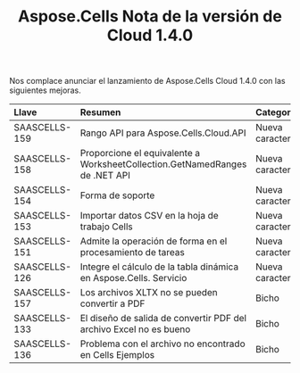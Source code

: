 ﻿---
title: Aspose.Cells Nota de la versión de Cloud 1.4.0
second_title: Aspose.Cells Cloud Documen
type: docs
url: /es/aspose-cells-cloud-1-4-0-release-notes/
aliases: [/aspose-cells-for-cloud-1-4-0-release-notes/]
description: Aspose.Cells La nube admite Excel para crear, convertir, fusionar, dividir, proteger, operación de objetos internos, etc.
weight: 30
---
Nos complace anunciar el lanzamiento de Aspose.Cells Cloud 1.4.0 con las siguientes mejoras.

|**Llave** |**Resumen** |**Categoría** |
|:- |:- |:- |
|SAASCELLS-159 | Rango API para Aspose.Cells.Cloud.API| Nueva caracteristica|
|SAASCELLS-158 | Proporcione el equivalente a WorksheetCollection.GetNamedRanges de .NET API| Nueva caracteristica|
|SAASCELLS-154 | Forma de soporte|Nueva caracteristica|
|SAASCELLS-153 | Importar datos CSV en la hoja de trabajo Cells| Nueva caracteristica|
|SAASCELLS-151 | Admite la operación de forma en el procesamiento de tareas| Nueva caracteristica|
|SAASCELLS-126 | Integre el cálculo de la tabla dinámica en Aspose.Cells. Servicio| Nueva caracteristica|
|SAASCELLS-157 | Los archivos XLTX no se pueden convertir a PDF| Bicho|
|SAASCELLS-133 | El diseño de salida de convertir PDF del archivo Excel no es bueno| Bicho|
|SAASCELLS-136 | Problema con el archivo no encontrado en Cells Ejemplos| Bicho|

